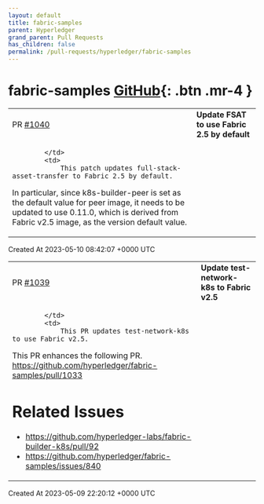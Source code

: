 ```yaml
---
layout: default
title: fabric-samples
parent: Hyperledger
grand_parent: Pull Requests
has_children: false
permalink: /pull-requests/hyperledger/fabric-samples
---
```


# fabric-samples <span class="fs-3 right-align">[GitHub](https://github.com/hyperledger/fabric-samples){: .btn .mr-4 }</span>


<div>
    <table>
        <tr>
            <td>
                PR <a href="https://github.com/hyperledger/fabric-samples/pull/1040" class=".btn">#1040</a>
            </td>
            <td>
                <b>
                    Update FSAT to use Fabric 2.5 by default
                </b>
            </td>
        </tr>
        <tr>
            <td>
                
            </td>
            <td>
                This patch updates full-stack-asset-transfer to Fabric 2.5 by default.

In particular, since k8s-builder-peer is set as the default value for peer image,
it needs to be updated to use 0.11.0, which is derived from Fabric v2.5 image, as the version default value.
            </td>
        </tr>
    </table>
    <div class="right-align">
        Created At 2023-05-10 08:42:07 +0000 UTC
    </div>
</div>

<div>
    <table>
        <tr>
            <td>
                PR <a href="https://github.com/hyperledger/fabric-samples/pull/1039" class=".btn">#1039</a>
            </td>
            <td>
                <b>
                    Update test-network-k8s to Fabric v2.5
                </b>
            </td>
        </tr>
        <tr>
            <td>
                
            </td>
            <td>
                This PR updates test-network-k8s to use Fabric v2.5.

This PR enhances the following PR.
https://github.com/hyperledger/fabric-samples/pull/1033

# Related Issues
- https://github.com/hyperledger-labs/fabric-builder-k8s/pull/92
- https://github.com/hyperledger/fabric-samples/issues/840
            </td>
        </tr>
    </table>
    <div class="right-align">
        Created At 2023-05-09 22:20:12 +0000 UTC
    </div>
</div>

